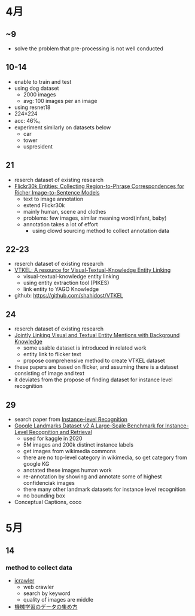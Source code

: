 # 4月
## ~9
- solve the problem that pre-processing is not well conducted

## 10-14
- enable to train and test
- using dog dataset
  - 2000 images
  - avg: 100 images per an image
- using resnet18
- 224×224
- acc: 46%。
- experiment similarly on  datasets below 
  -  car
  -  tower
  -  uspresident
## 21
- reserch dataset of existing research
- [Flickr30k Entities: Collecting Region-to-Phrase Correspondences for Richer Image-to-Sentence Models](https://arxiv.org/pdf/1505.04870.pdf)
  - text to image annotation
  - extend Flickr30k
  - mainly human, scene and clothes
  - problems: few images, similar meaning word(infant, baby)
  - annotation takes a lot of effort
    - using clowd sourcing method to collect annotation data
## 22-23
- reserch dataset of existing research
- [VTKEL: A resource for Visual-Textual-Knowledge Entity Linking](https://dl.acm.org/doi/pdf/10.1145/3341105.3373958?casa_token=dKJoNPVmxagAAAAA:5fR30eES4eC7qQ5_pYoppkbZiL3baE9JXVC0iz5umy08hlGj8v6IpwiePTXIZ20-l8bw6g4ozSaT)
  - visual-textual-knowledge entity linking
  - using entity extraction tool (PIKES)
  - link entity to YAGO Knowledge
- github: https://github.com/shahidost/VTKEL

## 24
- reserch dataset of existing research
- [Jointly Linking Visual and Textual Entity Mentions with Background Knowledge](https://www.ncbi.nlm.nih.gov/pmc/articles/PMC7298199/pdf/978-3-030-51310-8_Chapter_24.pdf)
  - some usable dataset is introduced in related work
  - entity link to flicker text
  - propose comprehensive method to create VTKEL dataset
- these papers are based on flicker, and assuming there is a dataset consisting of image and text
- it deviates from the propose of finding dataset for instance level recognition

## 29
- search paper from [Instance-level Recognition](https://towardsdatascience.com/instance-level-recognition-6afa229e2151)
- [Google Landmarks Dataset v2 A Large-Scale Benchmark for Instance-Level Recognition and Retrieval](https://arxiv.org/pdf/2004.01804.pdf)
  - used for kaggle in 2020
  - 5M images and 200k distinct instance labels
  - get images from wikimedia commons
  - there are no top-level category in wikimedia, so get category from google KG
  - anotated these images human work
  - re-annotation by showing and annotate some of highest confidenciak images
  - there many other landmark datasets for instance level recognition
  - no bounding box
- Conceptual Captions, coco

# 5月
## 14
### method to collect data 
- [icrawler](https://icrawler.readthedocs.io/en/latest/)
  - web crawler
  - search by keyword
  - quality of images are middle
- [機械学習のデータの集め方](https://qiita.com/nonbiri15/items/f5c5c4357458bfeb03bb)
